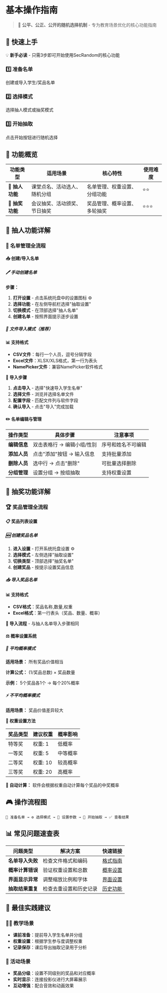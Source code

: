 # 基本操作指南

> 🎯 **公平、公正、公开的随机选择机制** - 专为教育场景优化的核心功能指南

## 🚀 快速上手

💡 **新手必读** - 只需3步即可开始使用SecRandom的核心功能

### 1️⃣ 准备名单
创建或导入学生/奖品名单

### 2️⃣ 选择模式  
选择抽人模式或抽奖模式

### 3️⃣ 开始抽取
点击开始按钮进行随机选择

## 🎯 功能概览

| 功能类型 | 适用场景 | 核心特性 | 使用难度 |
|----------|----------|----------|----------|
| 👥 **抽人功能** | 课堂点名、活动选人、随机分组 | 名单管理、权重设置、分组功能 | ⭐⭐ |
| 🎁 **抽奖功能** | 会议抽奖、活动颁奖、节日抽奖 | 奖品管理、概率设置、多轮抽奖 | ⭐⭐⭐ |

## 👥 抽人功能详解

### 📝 名单管理全流程

#### 📥 创建/导入名单

##### 🖊️ 手动创建名单

**步骤：**
1. **打开设置** - 点击系统托盘中的设置图标 ⚙️
2. **选择功能** - 在左侧导航栏选择"抽取设置"
3. **切换模式** - 在顶部选择"抽人名单"  
4. **创建名单** - 按照界面提示逐步设置

##### 📂 文件导入模式（推荐）

**📊 支持格式**
- **CSV文件**：每行一个人员，逗号分隔字段
- **Excel文件**：XLSX/XLS格式，第一行为表头
- **NamePicker文件**：兼容NamePicker软件格式

**🔄 导入步骤**
1. **点击导入** - 选择"快速导入学生名单"
2. **选择文件** - 浏览并选择名单文件
3. **配置字段** - 匹配文件列与软件字段
4. **确认导入** - 点击"导入"完成加载

#### ✏️ 名单编辑与管理

| 操作类型 | 具体步骤 | 注意事项 |
|----------|----------|----------|
| **编辑信息** | 双击表格行 → 编辑小组/性别 | 序号和姓名不可编辑 |
| **添加人员** | 点击"添加"按钮 → 输入信息 | 支持批量添加 |
| **删除人员** | 选中行 → 点击"删除" | 可批量选择删除 |
| **分组管理** | 设置分组 → 按组抽取 | 支持权重设置 |

## 🎁 抽奖功能详解

### 🏆 奖品管理全流程

#### 📋 奖品列表设置

##### 🆕 创建奖品名单

1. **进入设置** - 打开系统托盘设置 ⚙️
2. **选择模式** - 左侧选择"抽取设置"
3. **切换类型** - 顶部选择"抽奖名单"
4. **创建奖品** - 按提示设置奖品信息

##### 📥 导入奖品名单

**📊 支持格式**
- **CSV格式**：奖品名称,数量,权重
- **Excel格式**：第一行表头（奖品、数量、概率）

**🔄 导入流程** - 与抽人名单导入步骤相同

#### ⚖️ 概率设置系统

##### 🎯 平均概率模式

**适用场景：** 所有奖品价值相当

**计算公式：** (1/奖品总数) × 奖品数量

**示例：** 5个奖品各1个 → 每个20%概率

##### ⚡ 不平均概率模式

**适用场景：** 奖品价值差异较大

**🎯 权重设置方法**

| 奖品类型 | 建议权重 | 概率影响 |
|----------|----------|----------|
| 特等奖 | 权重: 1 | 低概率 |
| 一等奖 | 权重: 5 | 中等概率 |
| 二等奖 | 权重: 10 | 较高概率 |
| 三等奖 | 权重: 20 | 高概率 |

**🧮 自动计算：** 软件会根据权重自动计算每个奖品的中奖概率

## 🎮 操作流程图

```
📝 准备名单 → ⚙️ 选择模式 → 🎯 设置参数 → 🎲 开始抽取 → ✅ 查看结果
```

## 📊 常见问题速查表

| 问题类型 | 解决方案 | 快速链接 |
|----------|----------|----------|
| **名单导入失败** | 检查文件格式和编码 | [格式指南](#文件导入模式) |
| **概率计算错误** | 验证权重设置和总数 | [概率设置](#概率设置系统) |
| **界面显示异常** | 调整缩放比例和字体 | [界面设置](/guide/interface.md) |
| **抽取结果重复** | 检查去重设置和历史记录 | [历史功能](/core-functions/history.md) |

## 🎯 最佳实践建议

### 👨‍🏫 教学场景
- **课前准备**：提前导入学生名单并分组
- **权重设置**：根据学生参与度调整权重
- **记录保存**：课后导出抽取记录用于分析

### 🎉 活动场景
- **奖品分级**：设置不同级别的奖品和对应概率
- **实时显示**：连接投影仪进行大屏幕展示
- **互动增强**：配合音效和动画效果
